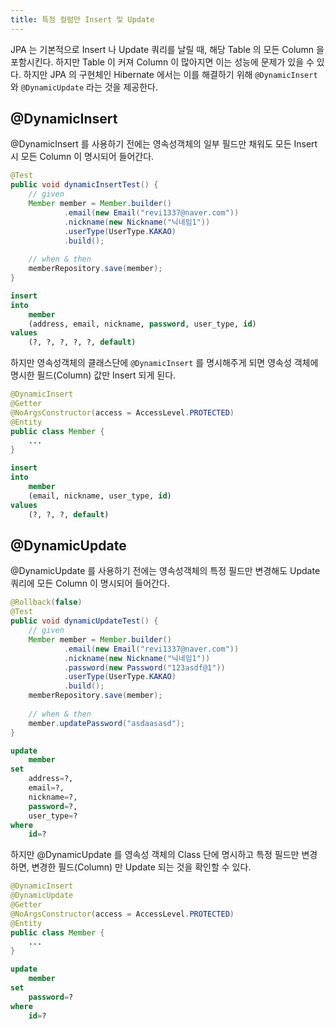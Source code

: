 ```yaml
---
title: 특정 컬럼만 Insert 및 Update
---
```


JPA 는 기본적으로 Insert 나 Update 쿼리를 날릴 때, 해당 Table 의 모든 Column 을 포함시킨다. 하지만 Table 이 커져 Column 이 많아지면 이는 성능에 문제가 있을 수 있다. 하지만 JPA 의 구현체인 Hibernate 에서는 이를 해결하기 위해 `@DynamicInsert` 와 `@DynamicUpdate` 라는 것을 제공한다.

## @DynamicInsert
@DynamicInsert 를 사용하기 전에는 영속성객체의 일부 필드만 채워도 모든 Insert 시 모든 Column 이 명시되어 들어간다.

```java
@Test  
public void dynamicInsertTest() {  
    // given  
    Member member = Member.builder()  
            .email(new Email("revi1337@naver.com"))  
            .nickname(new Nickname("닉네임1"))  
            .userType(UserType.KAKAO)  
            .build();  
  
    // when & then  
    memberRepository.save(member);  
}
```

```sql
insert 
into
	member
	(address, email, nickname, password, user_type, id) 
values
	(?, ?, ?, ?, ?, default)
```


하지만 영속성객체의 클래스단에 `@DynamicInsert` 를 명시해주게 되면 영속성 객체에 명시한 필드(Column) 값만 Insert 되게 된다.

```java {1}
@DynamicInsert  
@Getter  
@NoArgsConstructor(access = AccessLevel.PROTECTED)  
@Entity  
public class Member {
	...
}
```

```sql
insert 
into
	member
	(email, nickname, user_type, id) 
values
	(?, ?, ?, default)
```

## @DynamicUpdate
@DynamicUpdate 를 사용하기 전에는 영속성객체의 특정 필드만 변경해도 Update 쿼리에 모든 Column 이 명시되어 들어간다.

```java
@Rollback(false)  
@Test  
public void dynamicUpdateTest() {  
    // given  
    Member member = Member.builder()  
            .email(new Email("revi1337@naver.com"))  
            .nickname(new Nickname("닉네임1"))  
            .password(new Password("123asdf@1"))  
            .userType(UserType.KAKAO)  
            .build();  
    memberRepository.save(member);  
  
    // when & then  
    member.updatePassword("asdaasasd");  
}
```

```sql
update
	member 
set
	address=?,
	email=?,
	nickname=?,
	password=?,
	user_type=? 
where
	id=?
```


하지만 @DynamicUpdate 를 영속성 객체의 Class 단에 명시하고 특정 필드만 변경하면, 변경한 필드(Column) 만 Update 되는 것을 확인할 수 있다.

```java {2}
@DynamicInsert  
@DynamicUpdate  
@Getter  
@NoArgsConstructor(access = AccessLevel.PROTECTED)  
@Entity  
public class Member {
	...
}
```

```sql
update
	member 
set
	password=? 
where
	id=?
```